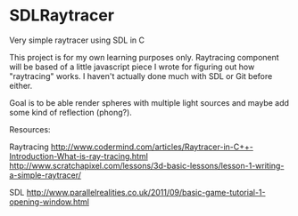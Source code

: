 SDLRaytracer
============

Very simple raytracer using SDL in C

This project is for my own learning purposes only. Raytracing component will be based of a little javascript piece I wrote
for figuring out how "raytracing" works. I haven't actually done much with SDL or Git before either.

Goal is to be able render spheres with multiple light sources and maybe add some kind of reflection (phong?).

Resources:

  Raytracing
    http://www.codermind.com/articles/Raytracer-in-C++-Introduction-What-is-ray-tracing.html
    http://www.scratchapixel.com/lessons/3d-basic-lessons/lesson-1-writing-a-simple-raytracer/

  SDL
    http://www.parallelrealities.co.uk/2011/09/basic-game-tutorial-1-opening-window.html
